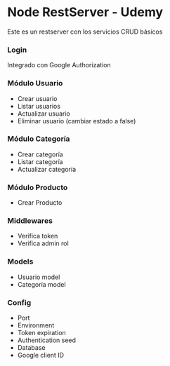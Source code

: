 # Node RestServer - Udemy

Este es un restserver con los servicios CRUD básicos

### Login

Integrado con Google Authorization

### Módulo Usuario

- Crear usuario
- Listar usuarios
- Actualizar usuario
- Eliminar usuario (cambiar estado a false)

### Módulo Categoría

- Crear categoría
- Listar categoría
- Actualizar categoría

### Módulo Producto

- Crear Producto

### Middlewares

- Verifica token
- Verifica admin rol

### Models

- Usuario model
- Categoría model

### Config

- Port
- Environment
- Token expiration
- Authentication seed
- Database
- Google client ID
